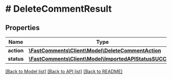# # DeleteCommentResult

## Properties

Name | Type | Description | Notes
------------ | ------------- | ------------- | -------------
**action** | [**\FastComments\Client\Model\DeleteCommentAction**](DeleteCommentAction.md) |  |
**status** | [**\FastComments\Client\Model\ImportedAPIStatusSUCCESS**](ImportedAPIStatusSUCCESS.md) |  |

[[Back to Model list]](../../README.md#models) [[Back to API list]](../../README.md#endpoints) [[Back to README]](../../README.md)
